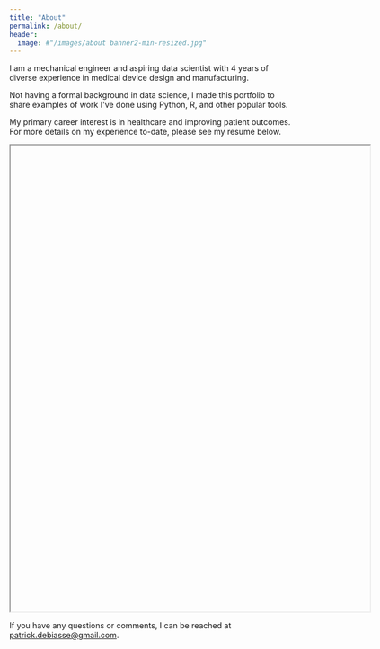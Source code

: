 ```yaml
---
title: "About"
permalink: /about/
header:
  image: #"/images/about banner2-min-resized.jpg"
---
```


I am a mechanical engineer and aspiring data scientist with 4 years of diverse experience in medical device design and manufacturing.

Not having a formal background in data science, I made this portfolio to share examples of work I've done using Python, R, and other popular tools.

My primary career interest is in healthcare and improving patient outcomes. For more details on my experience to-date, please see my resume below.  

<iframe src=""https://drive.google.com/file/d/1eFsPfBJ_lxPxhUchSAX03Q3t-F8Em2eF/preview" width="640" height="830"></iframe>

If you have any questions or comments, I can be reached at [patrick.debiasse@gmail.com](patrick.debiasse@gmail.com).
